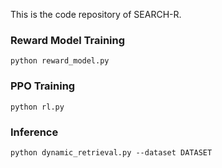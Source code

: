 This is the code repository of SEARCH-R.

### Reward Model Training

```
python reward_model.py 
```

### PPO Training

```
python rl.py
```

### Inference

```
python dynamic_retrieval.py --dataset DATASET
```
